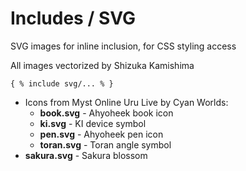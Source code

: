 # Includes / SVG

SVG images for inline inclusion, for CSS styling access

All images vectorized by Shizuka Kamishima

`{ % include svg/... % }`
 - Icons from Myst Online Uru Live by Cyan Worlds:
   - **book.svg** - Ahyoheek book icon
   - **ki.svg** - KI device symbol
   - **pen.svg** - Ahyoheek pen icon
   - **toran.svg** - Toran angle symbol
 - **sakura.svg** - Sakura blossom